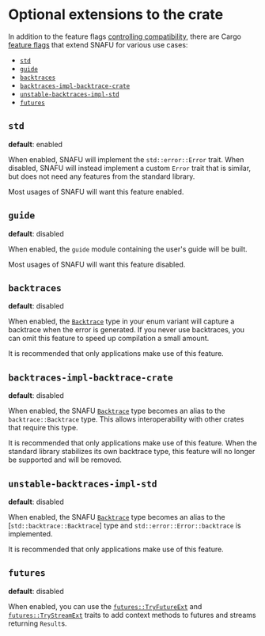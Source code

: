 # Optional extensions to the crate

In addition to the feature flags [controlling compatibility],
there are Cargo [feature flags] that extend SNAFU for various use
cases:

- [`std`](#std)
- [`guide`](#guide)
- [`backtraces`](#backtraces)
- [`backtraces-impl-backtrace-crate`](#backtraces-impl-backtrace-crate)
- [`unstable-backtraces-impl-std`](#unstable-backtraces-impl-std)
- [`futures`](#futures)

[controlling compatibility]: super::guide::compatibility
[feature flags]: https://doc.rust-lang.org/stable/cargo/reference/specifying-dependencies.html#choosing-features

## `std`

**default**: enabled

When enabled, SNAFU will implement the `std::error::Error` trait. When
disabled, SNAFU will instead implement a custom `Error` trait that is
similar, but does not need any features from the standard library.

Most usages of SNAFU will want this feature enabled.

## `guide`

**default**: disabled

When enabled, the `guide` module containing the user's guide will be
built.

Most usages of SNAFU will want this feature disabled.

## `backtraces`

**default**: disabled

When enabled, the [`Backtrace`] type in your enum variant will capture
a backtrace when the error is generated. If you never use backtraces,
you can omit this feature to speed up compilation a small amount.

It is recommended that only applications make use of this feature.

[`Backtrace`]: crate::Backtrace

## `backtraces-impl-backtrace-crate`

**default**: disabled

When enabled, the SNAFU [`Backtrace`] type becomes an alias to the
`backtrace::Backtrace` type. This allows interoperability with other
crates that require this type.

It is recommended that only applications make use of this
feature. When the standard library stabilizes its own backtrace type,
this feature will no longer be supported and will be removed.

## `unstable-backtraces-impl-std`

**default**: disabled

When enabled, the SNAFU [`Backtrace`] type becomes an alias to the
[`std::backtrace::Backtrace`] type and `std::error::Error::backtrace`
is implemented.

It is recommended that only applications make use of this feature.

## `futures`

**default**: disabled

When enabled, you can use the [`futures::TryFutureExt`] and
[`futures::TryStreamExt`] traits to add context methods to futures
and streams returning `Result`s.

[`futures::TryFutureExt`]: crate::futures::TryFutureExt
[`futures::TryStreamExt`]: crate::futures::TryStreamExt
